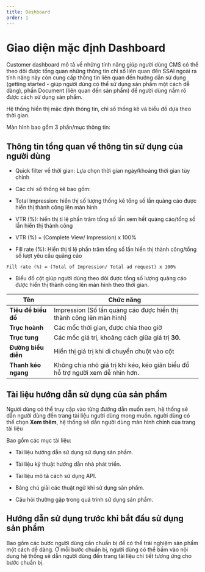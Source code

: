 ```yaml
---
title: Dashboard
order: 1
---
```


# Giao diện mặc định Dashboard

Customer dashboard mô tả về những tính năng giúp người dùng CMS có thể theo dõi được tổng quan những thông tin chỉ số liên quan đến SSAI ngoài ra tính năng này còn cung cấp thông tin liên quan đến hướng dẫn sử dụng (getting started - giúp người dùng có thể sử dụng sản phẩm một cách dễ dàng), phần Document (liên quan đến sản phẩm) để người dùng nắm rõ được cách sử dụng sản phẩm.

Hệ thống hiển thị mặc định thông tin, chỉ số thống kê và biểu đồ dựa theo thời gian.

Màn hình bao gồm 3 phần/mục thông tin:

## Thông tin tổng quan về thông tin sử dụng của người dùng

- Quick filter về thời gian: Lựa chọn thời gian ngày/khoảng thời gian tùy chỉnh

- Các chỉ số thống kê bao gồm:

- Total Impression: hiển thị số lượng thống kê tổng số lần quảng cáo được hiển thị thành công lên màn hình

- VTR (%): hiển thị tỉ lệ phần trăm tổng số lần xem hết quảng cáo/tổng số lần hiển thị thành công

- VTR (%) = (Complete View/ Impression) x 100%

- Fill rate (%): Hiển thị tỉ lệ phần trăm tổng số lần hiển thị thành công/tổng số lượt yêu cầu quảng cáo

```
Fill rate (%) = (Total of Impression/ Total ad request) x 100%
```

- Biểu đồ cột giúp người dùng theo dõi được tổng số lượng quảng cáo được hiển thị thành công lên màn hình theo thời gian.

| Tên                 | Chức năng                                                                              |
| ------------------- | -------------------------------------------------------------------------------------- |
| **Tiêu đề biểu đồ** | Impression (Số lần quảng cáo được hiển thị thành công lên màn hình) |
| **Trục hoành**      | Các mốc thời gian, được chia theo giờ                                                  |
| **Trục tung**       | Các mốc giá trị, khoảng cách giữa giá trị **30.**                                      |
| **Đường biểu diễn** | Hiển thị giá trị khi di chuyển chuột vào cột                                           |
| **Thanh kéo ngang** | Không chia nhỏ giá trị khi kéo, kéo giãn biểu đồ hỗ trợ người xem dễ nhìn hơn.         |

## Tài liệu hướng dẫn sử dụng của sản phẩm

Người dùng có thể truy cập vào từng đường dẫn muốn xem, hệ thống sẽ dẫn người dùng đến trang tài liệu người dùng mong muốn. người dùng có thể chọn **Xem thêm**, hệ thống sẽ dẫn người dùng màn hình chính của trang tài liệu

Bao gồm các mục tài liệu:

- Tài liệu hướng dẫn sử dụng sử dụng sản phẩm.

- Tài liệu kỹ thuật hướng dẫn nhà phát triển.

- Tài liệu mô tả cách sử dụng API.

- Bảng chú giải các thuật ngữ khi sử dụng sản phẩm.

- Câu hỏi thường gặp trong quá trình sử dụng sản phẩm.

## Hướng dẫn sử dụng trước khi bắt đầu sử dụng sản phẩm

Bao gồm các bước người dùng cần chuẩn bị để có thể trải nghiệm sản phẩm một cách dễ dàng. Ở mỗi bước chuẩn bị, người dùng có thể bấm vào nội dung hệ thống sẽ dẫn người dùng đến trang tài liệu chi tiết tương ứng cho bước chuẩn bị.
